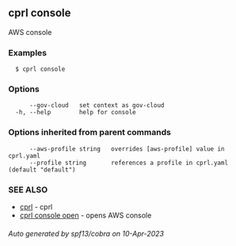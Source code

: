 ## cprl console

AWS console

### Examples

```
  $ cprl console
```

### Options

```
      --gov-cloud   set context as gov-cloud
  -h, --help        help for console
```

### Options inherited from parent commands

```
      --aws-profile string   overrides [aws-profile] value in cprl.yaml
      --profile string       references a profile in cprl.yaml (default "default")
```

### SEE ALSO

* [cprl](cprl.md)	 - cprl
* [cprl console open](cprl_console_open.md)	 - opens AWS console

###### Auto generated by spf13/cobra on 10-Apr-2023
